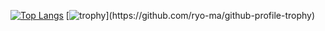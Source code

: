[![Top Langs](https://github-readme-stats.vercel.app/api/top-langs/?username=z6wdc&layout=donut)](https://github.com/anuraghazra/github-readme-stats)
[![trophy](https://github-profile-trophy.vercel.app/?username=z6wdc&rank=-C,-B,-?)](https://github.com/ryo-ma/github-profile-trophy)
